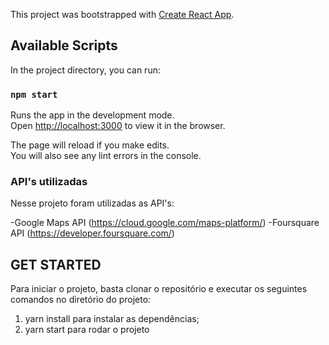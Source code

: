 This project was bootstrapped with [Create React App](https://github.com/facebook/create-react-app).

## Available Scripts

In the project directory, you can run:

### `npm start`

Runs the app in the development mode.<br>
Open [http://localhost:3000](http://localhost:3000) to view it in the browser.

The page will reload if you make edits.<br>
You will also see any lint errors in the console.

### API's utilizadas

Nesse projeto foram utilizadas as API's:

-Google Maps API (https://cloud.google.com/maps-platform/)
-Foursquare API (https://developer.foursquare.com/)

## GET STARTED

Para iniciar o projeto, basta clonar o repositório e executar os seguintes comandos no diretório do projeto:

1. yarn install para instalar as dependências;
2. yarn start para rodar o projeto
